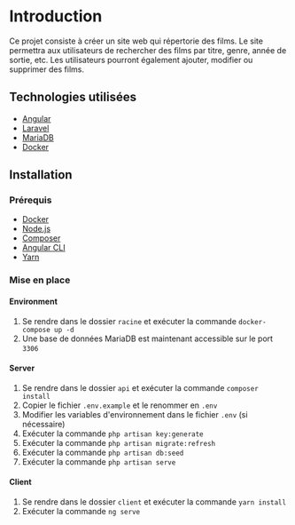 # Introduction

Ce projet consiste à créer un site web qui répertorie des films. Le site permettra aux utilisateurs de rechercher des films par titre, genre, année de sortie, etc. Les utilisateurs pourront également ajouter, modifier ou supprimer des films.

## Technologies utilisées

- [Angular](https://angular.io/)
- [Laravel](https://laravel.com/)
- [MariaDB](https://mariadb.org/)
- [Docker](https://www.docker.com/)

## Installation

### Prérequis

- [Docker](https://www.docker.com/)
- [Node.js](https://nodejs.org/en/)
- [Composer](https://getcomposer.org/)
- [Angular CLI](https://cli.angular.io/)
- [Yarn](https://yarnpkg.com/)

### Mise en place

#### Environment

1. Se rendre dans le dossier `racine` et exécuter la commande `docker-compose up -d`
2. Une base de données MariaDB est maintenant accessible sur le port `3306`

#### Server

1. Se rendre dans le dossier `api` et exécuter la commande `composer install`
2. Copier le fichier `.env.example` et le renommer en `.env`
3. Modifier les variables d'environnement dans le fichier `.env` (si nécessaire)
4. Exécuter la commande `php artisan key:generate`
5. Exécuter la commande `php artisan migrate:refresh`
6. Exécuter la commande `php artisan db:seed`
7. Exécuter la commande `php artisan serve`

#### Client

1. Se rendre dans le dossier `client` et exécuter la commande `yarn install`
2. Exécuter la commande `ng serve`
